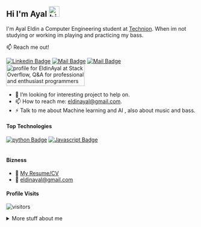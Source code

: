 ## Hi I'm Ayal <img src="https://user-images.githubusercontent.com/1303154/88677602-1635ba80-d120-11ea-84d8-d263ba5fc3c0.gif" width="28px" alt="hi">

I'm Ayal Eldin a Computer Engineering student at [Technion](https://www.technion.ac.il/en/home-2/). When im not studying or working im playing and practicing my bass.

:mailbox: Reach me out!

 [![Linkedin Badge](https://img.shields.io/badge/-Ayal-0e76a8?style=flat&labelColor=0e76a8&logo=linkedin&logoColor=white)](https://linkedin.com/in/ayal-eldin) [![Mail Badge](https://img.shields.io/badge/-@ayaleldin-e84393?style=flat&labelColor=e84393&logo=instagram&logoColor=white)](https://instagram.com/ayaleldin) [![Mail Badge](https://img.shields.io/badge/-eldinayal-c0392b?style=flat&labelColor=c0392b&logo=gmail&logoColor=white)](mailto:eldinayal@gmail.com)
 <br>
<a  href="https://stackoverflow.com/users/15680652/eldinayal"><img src="https://stackoverflow.com/users/flair/15680652.png?theme=dark" width="208" height="58" alt="profile for EldinAyal at Stack Overflow, Q&amp;A for professional and enthusiast programmers" title="profile for EldinAyal at Stack Overflow, Q&amp;A for professional and enthusiast programmers"></a>

<!-- TODO: Add last video link -->


- 🤔 I’m looking for interesting project to help on.
- 📫 How to reach me: eldinayal@gmail.com.
- ⚡ Talk to me about Machine learning and AI , also about music and bass.

#### Top Technologies

<!-- TODO: Make technologies links takes you to repositories -->

[![python Badge](https://img.shields.io/badge/-Python-3C873A?style=for-the-badge&labelColor=black&logo=python&logoColor=3C873A)](#) [![Javascript Badge](https://img.shields.io/badge/-.net-F0DB4F?style=for-the-badge&labelColor=black&logo=visual-studio-code&logoColor=F0DB4F)](#) 
<br />
<br />

#### Bizness
- :paperclip: [My Resume/CV]()
- :email: eldinayal@gmail.com

#### Profile Visits 

![visitors](https://visitor-badge.glitch.me/badge?page_id=eldinayal.eldinayal)

<details>
<summary>
  More stuff about me
</summary>

<br >

I love the "team" nature of coding, working on projects alongside a team. I'm currently working on
a project in AI which categorizes music by genre and tags each song with possible moods and emotions.

#### Coding Stats

<!--START_SECTION:waka-->
```text
Python    ████████████████░░░░░░   70.00 % 
C#,C,C++  █████░░░░░░░░░░░░░░░░░   25.00 % 
MD,HTML   ██░░░░░░░░░░░░░░░░░░░░   2.5 % 
Other     ██░░░░░░░░░░░░░░░░░░░░   2.5 % 
```
<!--END_SECTION:waka-->

#### Github Stats

![ayaleldin's github stats](https://github-readme-stats.vercel.app/api?username=eldinayal&count_private=true&theme=tokyonight&hide=contribs,prs)

</details>
